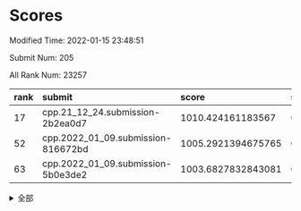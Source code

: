 # Scores

Modified Time: 2022-01-15 23:48:51

Submit Num: 205

All Rank Num: 23257

| rank |               submit               |       score        |       sigma        | pk_num |
| :--- | :--------------------------------- | :----------------- | :----------------- | :----- |
| 17   | cpp.21_12_24.submission-2b2ea0d7   | 1010.424161183567  | 0.7581405523968678 | 460    |
| 52   | cpp.2022_01_09.submission-816672bd | 1005.2921394675765 | 0.718546079949254  | 451    |
| 63   | cpp.2022_01_09.submission-5b0e3de2 | 1003.6827832843081 | 0.7162368401112139 | 450    |


<details>
<summary>全部</summary>

| rank |                 submit                 |       score        |       sigma        | pk_num |
| :--- | :------------------------------------- | :----------------- | :----------------- | :----- |
| 1    | gobigger.level_3.submission_level_3_38 | 1011.7610494960539 | 0.7852026224143781 | 450    |
| 2    | gobigger.level_3.submission_level_3_9  | 1011.4230279563724 | 0.785711811121073  | 454    |
| 3    | gobigger.level_3.submission_level_3_10 | 1011.2944892905331 | 0.7750654487945219 | 451    |
| 4    | gobigger.level_3.submission_level_3_11 | 1011.2301090211363 | 0.759545864660088  | 460    |
| 5    | gobigger.level_3.submission_level_3_35 | 1011.1455833840814 | 0.7789743090813074 | 453    |
| 6    | gobigger.level_3.submission_level_3_25 | 1011.048058506365  | 0.7871722418665645 | 456    |
| 7    | gobigger.level_3.submission_level_3_27 | 1010.9931525184296 | 0.7636119901121946 | 459    |
| 8    | gobigger.level_3.submission_level_3_43 | 1010.9742937450472 | 0.7670952520031493 | 453    |
| 9    | gobigger.level_3.submission_level_3_2  | 1010.9597861189403 | 0.7491561230219481 | 455    |
| 10   | gobigger.level_3.submission_level_3_20 | 1010.8500453360653 | 0.7620896567202016 | 460    |
| 11   | gobigger.level_3.submission_level_3_31 | 1010.6763776332671 | 0.7653990644547278 | 453    |
| 12   | gobigger.level_3.submission_level_3_32 | 1010.6432925056594 | 0.7769871313952581 | 452    |
| 13   | gobigger.level_3.submission_level_3_37 | 1010.4914815136673 | 0.7931685636479257 | 445    |
| 14   | gobigger.level_3.submission_level_3_36 | 1010.453058750984  | 0.7513278999366406 | 455    |
| 15   | gobigger.level_3.submission_level_3_12 | 1010.4502234729929 | 0.7660670597775844 | 455    |
| 16   | gobigger.level_3.submission_level_3_40 | 1010.4392043763421 | 0.7539427931844517 | 450    |
| 17   | cpp.21_12_24.submission-2b2ea0d7       | 1010.424161183567  | 0.7581405523968678 | 460    |
| 18   | gobigger.level_3.submission_level_3_16 | 1010.40203571466   | 0.7519275225220478 | 452    |
| 19   | gobigger.level_3.submission_level_3_34 | 1010.3739412934674 | 0.7619843883064367 | 456    |
| 20   | gobigger.level_3.submission_level_3_18 | 1010.3278945194628 | 0.7612813600879926 | 457    |
| 21   | gobigger.level_3.submission_level_3_47 | 1010.3077199315707 | 0.7565640756368603 | 457    |
| 22   | gobigger.level_3.submission_level_3_48 | 1010.163096672301  | 0.7447159079614024 | 455    |
| 23   | gobigger.level_3.submission_level_3_21 | 1010.1394353474113 | 0.7624402058807077 | 453    |
| 24   | gobigger.level_3.submission_level_3_6  | 1010.1372459716586 | 0.7630566047893156 | 457    |
| 25   | gobigger.level_3.submission_level_3_17 | 1009.9672616568879 | 0.7471570626769818 | 460    |
| 26   | gobigger.level_3.submission_level_3_41 | 1009.9367898413866 | 0.7707772891006675 | 449    |
| 27   | gobigger.level_3.submission_level_3_49 | 1009.7867446837306 | 0.7713475745939378 | 455    |
| 28   | gobigger.level_3.submission_level_3_39 | 1009.7719695156931 | 0.7452331156491758 | 452    |
| 29   | gobigger.level_3.submission_level_3_44 | 1009.7449043855084 | 0.7670925954245288 | 456    |
| 30   | gobigger.level_3.submission_level_3_15 | 1009.6922526597248 | 0.7507904182031129 | 454    |
| 31   | gobigger.level_3.submission_level_3_30 | 1009.6406133409613 | 0.7610939714143938 | 456    |
| 32   | gobigger.level_3.submission_level_3_26 | 1009.5921995614552 | 0.7489354858937354 | 449    |
| 33   | gobigger.level_3.submission_level_3_3  | 1009.5795155117726 | 0.7662677560319625 | 457    |
| 34   | gobigger.level_3.submission_level_3_4  | 1009.5219412453197 | 0.7465954913397169 | 459    |
| 35   | gobigger.level_3.submission_level_3_13 | 1009.509474187841  | 0.770153148855627  | 457    |
| 36   | gobigger.level_3.submission_level_3_14 | 1009.4942337496038 | 0.7505951752226794 | 456    |
| 37   | gobigger.level_3.submission_level_3_29 | 1009.4518963399282 | 0.761991605972237  | 449    |
| 38   | gobigger.level_3.submission_level_3_33 | 1009.413716311589  | 0.7632286224516481 | 452    |
| 39   | gobigger.level_3.submission_level_3_1  | 1009.4136305737678 | 0.7589834317036517 | 452    |
| 40   | gobigger.level_3.submission_level_3_45 | 1009.3073189837057 | 0.7325766166633599 | 455    |
| 41   | gobigger.level_3.submission_level_3_0  | 1009.2605429676665 | 0.754767124868742  | 454    |
| 42   | gobigger.level_3.submission_level_3_23 | 1009.2194491862452 | 0.7658184594827973 | 456    |
| 43   | gobigger.level_3.submission_level_3_22 | 1009.0950101299112 | 0.770910970995497  | 456    |
| 44   | gobigger.level_3.submission_level_3_19 | 1009.0136276314208 | 0.7635892069835108 | 445    |
| 45   | gobigger.level_3.submission_level_3_7  | 1008.9899711565525 | 0.7614170135802094 | 450    |
| 46   | gobigger.level_3.submission_level_3_42 | 1008.9395366150161 | 0.7431813470971169 | 454    |
| 47   | gobigger.level_3.submission_level_3_24 | 1008.9375080156115 | 0.7465750106012401 | 456    |
| 48   | gobigger.level_3.submission_level_3_28 | 1008.8294039137746 | 0.7519792659732584 | 450    |
| 49   | gobigger.level_3.submission_level_3_8  | 1008.6889102002093 | 0.7688881392703226 | 452    |
| 50   | gobigger.level_3.submission_level_3_5  | 1008.4925281819371 | 0.7512485910559686 | 453    |
| 51   | gobigger.level_3.submission_level_3_46 | 1007.8765914788657 | 0.7528543025356764 | 452    |
| 52   | cpp.2022_01_09.submission-816672bd     | 1005.2921394675765 | 0.718546079949254  | 451    |
| 53   | gobigger.level_1.submission_level_1_38 | 1004.7361587459089 | 0.7139647572347444 | 452    |
| 54   | gobigger.level_1.submission_level_1_13 | 1004.7152042967056 | 0.7266170313529338 | 456    |
| 55   | gobigger.level_1.submission_level_1_2  | 1004.3507396925662 | 0.7272579654499476 | 457    |
| 56   | gobigger.level_1.submission_level_1_1  | 1004.2287582231769 | 0.7170248287213101 | 458    |
| 57   | gobigger.level_1.submission_level_1_43 | 1004.1886404721474 | 0.7160568664107071 | 457    |
| 58   | gobigger.level_1.submission_level_1_40 | 1004.1548778627023 | 0.7324289883018157 | 457    |
| 59   | gobigger.level_1.submission_level_1_31 | 1004.1479168038084 | 0.7171527708733403 | 449    |
| 60   | gobigger.level_1.submission_level_1_4  | 1004.0387978034745 | 0.7144647650417452 | 458    |
| 61   | gobigger.level_1.submission_level_1_22 | 1003.8743167448089 | 0.7294128815132177 | 453    |
| 62   | gobigger.level_1.submission_level_1_29 | 1003.8131772872302 | 0.7011986688641525 | 457    |
| 63   | cpp.2022_01_09.submission-5b0e3de2     | 1003.6827832843081 | 0.7162368401112139 | 450    |
| 64   | gobigger.level_1.submission_level_1_24 | 1003.6534180000282 | 0.7145563682352635 | 452    |
| 65   | gobigger.level_1.submission_level_1_46 | 1003.6183654093587 | 0.7262560947195231 | 458    |
| 66   | gobigger.level_1.submission_level_1_5  | 1003.6103371052925 | 0.7286257654089148 | 459    |
| 67   | gobigger.level_1.submission_level_1_28 | 1003.5140041914617 | 0.7131495386056601 | 455    |
| 68   | gobigger.level_1.submission_level_1_41 | 1003.4545960577385 | 0.7196335351709712 | 455    |
| 69   | gobigger.level_1.submission_level_1_32 | 1003.4441382600978 | 0.7189708457865642 | 453    |
| 70   | gobigger.level_1.submission_level_1_35 | 1003.4084437745894 | 0.7114245010006146 | 459    |
| 71   | gobigger.level_1.submission_level_1_9  | 1003.4003913696952 | 0.7185456169790544 | 455    |
| 72   | gobigger.level_1.submission_level_1_25 | 1003.3079845181724 | 0.7221017116424703 | 454    |
| 73   | gobigger.level_1.submission_level_1_42 | 1003.2214419378957 | 0.722000656033051  | 456    |
| 74   | gobigger.level_1.submission_level_1_23 | 1003.2198694895901 | 0.7188735018764741 | 456    |
| 75   | gobigger.level_1.submission_level_1_30 | 1003.180687806859  | 0.7148718626504513 | 453    |
| 76   | gobigger.level_1.submission_level_1_36 | 1003.1614743710584 | 0.714371246120215  | 453    |
| 77   | gobigger.level_1.submission_level_1_27 | 1003.1342771741167 | 0.7260228712297209 | 453    |
| 78   | gobigger.level_1.submission_level_1_39 | 1003.0897469097048 | 0.7101645984165519 | 457    |
| 79   | gobigger.level_1.submission_level_1_7  | 1003.0558771348726 | 0.7042945766517068 | 450    |
| 80   | gobigger.level_1.submission_level_1_14 | 1003.0172308649699 | 0.7136077224748345 | 454    |
| 81   | gobigger.level_1.submission_level_1_6  | 1002.9978602202109 | 0.7089334328641544 | 455    |
| 82   | gobigger.level_1.submission_level_1_17 | 1002.8961818342995 | 0.7253593452681324 | 455    |
| 83   | gobigger.level_1.submission_level_1_18 | 1002.8633860403019 | 0.7228363613440594 | 454    |
| 84   | gobigger.level_1.submission_level_1_37 | 1002.8376908499278 | 0.7220462119548837 | 455    |
| 85   | gobigger.level_1.submission_level_1_15 | 1002.8087172514007 | 0.711539022708287  | 458    |
| 86   | gobigger.level_1.submission_level_1_49 | 1002.7362388062586 | 0.7195184608994442 | 453    |
| 87   | gobigger.level_1.submission_level_1_20 | 1002.6899147292875 | 0.7122564655820373 | 451    |
| 88   | gobigger.level_1.submission_level_1_12 | 1002.6452757987273 | 0.7111722844790147 | 457    |
| 89   | gobigger.level_1.submission_level_1_45 | 1002.610473997934  | 0.7229914029732765 | 448    |
| 90   | gobigger.level_1.submission_level_1_11 | 1002.6013281521656 | 0.7013979477313209 | 457    |
| 91   | gobigger.level_1.submission_level_1_16 | 1002.5548841949765 | 0.7278747357916355 | 456    |
| 92   | gobigger.level_1.submission_level_1_26 | 1002.5473015456306 | 0.7186828084845943 | 453    |
| 93   | gobigger.level_1.submission_level_1_33 | 1002.5064898596668 | 0.7098549578579479 | 450    |
| 94   | gobigger.level_1.submission_level_1_48 | 1002.428132521529  | 0.7134665372487421 | 449    |
| 95   | gobigger.level_1.submission_level_1_8  | 1002.3845262886913 | 0.7201780180462654 | 452    |
| 96   | gobigger.level_1.submission_level_1_47 | 1002.3403507118188 | 0.7143826179292677 | 451    |
| 97   | gobigger.level_1.submission_level_1_21 | 1002.3319074288652 | 0.7110183772364089 | 455    |
| 98   | gobigger.level_1.submission_level_1_10 | 1002.287988721365  | 0.7158716397570236 | 449    |
| 99   | gobigger.level_1.submission_level_1_3  | 1002.2310975426772 | 0.7105881283052163 | 454    |
| 100  | gobigger.level_1.submission_level_1_44 | 1002.0752794157229 | 0.702029063750487  | 456    |
| 101  | gobigger.level_1.submission_level_1_19 | 1001.9698029679519 | 0.7203220820101619 | 450    |
| 102  | gobigger.level_1.submission_level_1_34 | 1001.8859538228492 | 0.7190026406499823 | 454    |
| 103  | gobigger.level_1.submission_level_1_0  | 1001.7168217358605 | 0.7031861086907536 | 457    |
| 104  | gobigger.random.submission_random_33   | 997.2628639097599  | 0.7070164135326551 | 451    |
| 105  | gobigger.random.submission_random_11   | 996.7806691674095  | 0.7052572341892672 | 456    |
| 106  | gobigger.random.submission_random_28   | 996.6966285683402  | 0.703949805017727  | 452    |
| 107  | gobigger.random.submission_random_18   | 996.6769134811796  | 0.703801578439893  | 455    |
| 108  | gobigger.random.submission_random_47   | 996.6762975906836  | 0.7106426242587748 | 454    |
| 109  | gobigger.random.submission_random_41   | 996.662084953377   | 0.7059652854228157 | 454    |
| 110  | gobigger.random.submission_random_32   | 996.6597900790226  | 0.7085269921313856 | 455    |
| 111  | gobigger.random.submission_random_20   | 996.6555088654432  | 0.6878089743817171 | 455    |
| 112  | gobigger.random.submission_random_24   | 996.4867949137034  | 0.706673029571549  | 445    |
| 113  | gobigger.random.submission_random_3    | 996.4738524375434  | 0.7117657443361423 | 453    |
| 114  | gobigger.random.submission_random_10   | 996.4713728487336  | 0.7103232589747811 | 455    |
| 115  | gobigger.random.submission_random_26   | 996.4544416920439  | 0.7035114610112876 | 454    |
| 116  | gobigger.random.submission_random_8    | 996.3463731829501  | 0.728145620633713  | 452    |
| 117  | gobigger.random.submission_random_22   | 996.3050169766436  | 0.7006287369821365 | 457    |
| 118  | gobigger.random.submission_random_48   | 996.2983325831905  | 0.7082339075322776 | 451    |
| 119  | gobigger.random.submission_random_35   | 996.2261139287106  | 0.7114411228230686 | 457    |
| 120  | gobigger.random.submission_random_40   | 996.1861255866482  | 0.6986988729004511 | 454    |
| 121  | gobigger.random.submission_random_7    | 996.1625523318459  | 0.7110177167716711 | 453    |
| 122  | gobigger.random.submission_random_13   | 996.131452667078   | 0.7232512972551384 | 454    |
| 123  | gobigger.random.submission_random_25   | 996.1312130028741  | 0.7198577015223949 | 449    |
| 124  | gobigger.random.submission_random_21   | 996.0658278787857  | 0.7153805087964643 | 449    |
| 125  | gobigger.random.submission_random_45   | 996.0592791911237  | 0.7117284569613621 | 452    |
| 126  | gobigger.random.submission_random_19   | 996.0414029881459  | 0.7131467851933418 | 456    |
| 127  | gobigger.random.submission_random_6    | 996.0243251845959  | 0.7047447995536018 | 455    |
| 128  | gobigger.random.submission_random_12   | 995.8177385649159  | 0.7042443081963321 | 454    |
| 129  | gobigger.random.submission_random_44   | 995.8156661863254  | 0.7118698804454462 | 456    |
| 130  | gobigger.random.submission_random_39   | 995.8010231044314  | 0.7044661836856531 | 450    |
| 131  | gobigger.random.submission_random_46   | 995.7897718177105  | 0.7063176298671858 | 454    |
| 132  | gobigger.random.submission_random_42   | 995.7855086491321  | 0.7199622784628963 | 454    |
| 133  | gobigger.random.submission_random_49   | 995.7726017263387  | 0.7185071545025215 | 454    |
| 134  | gobigger.random.submission_random_30   | 995.7242086426345  | 0.7044610238617558 | 456    |
| 135  | gobigger.random.submission_random_17   | 995.7207765634716  | 0.7140982530888782 | 455    |
| 136  | gobigger.random.submission_random_0    | 995.6370938616564  | 0.7071192961376288 | 452    |
| 137  | gobigger.random.submission_random_31   | 995.5660297433209  | 0.706244859736306  | 450    |
| 138  | gobigger.random.submission_random_15   | 995.5497530272701  | 0.7048617715506257 | 451    |
| 139  | gobigger.random.submission_random_38   | 995.5393936666923  | 0.7145850418069375 | 455    |
| 140  | gobigger.random.submission_random_43   | 995.5226181429025  | 0.7268845288336279 | 452    |
| 141  | gobigger.random.submission_random_9    | 995.5022734483513  | 0.7103906044345676 | 450    |
| 142  | gobigger.random.submission_random_2    | 995.4955834290004  | 0.7094448759151999 | 456    |
| 143  | gobigger.random.submission_random_14   | 995.4810991900721  | 0.700087549297647  | 453    |
| 144  | gobigger.random.submission_random_34   | 995.4719538135026  | 0.7076605831195564 | 458    |
| 145  | gobigger.random.submission_random_36   | 995.2881651155117  | 0.7122543789843561 | 453    |
| 146  | gobigger.random.submission_random_29   | 995.2285536739619  | 0.718786573114107  | 450    |
| 147  | gobigger.random.submission_random_4    | 995.108140054149   | 0.7266503487965101 | 453    |
| 148  | gobigger.random.submission_random_1    | 995.0457837306925  | 0.6997420819723073 | 454    |
| 149  | gobigger.random.submission_random_23   | 995.0053208341523  | 0.7156082958876729 | 456    |
| 150  | gobigger.random.submission_random_5    | 994.7320491392488  | 0.7155426024234208 | 459    |
| 151  | gobigger.random.submission_random_37   | 994.7053442592858  | 0.7171699210887656 | 450    |
| 152  | gobigger.level_2.submission_level_2_37 | 994.6341720473097  | 0.7239697909988861 | 453    |
| 153  | gobigger.random.submission_random_16   | 994.3643689228501  | 0.7264826815763495 | 453    |
| 154  | gobigger.random.submission_random_27   | 994.322753154134   | 0.7187416140888268 | 456    |
| 155  | gobigger.level_2.submission_level_2_13 | 994.1773144522025  | 0.7253761849588833 | 455    |
| 156  | gobigger.level_2.submission_level_2_29 | 993.8719655248726  | 0.7340498339082975 | 452    |
| 157  | gobigger.level_2.submission_level_2_31 | 993.5710911775196  | 0.7262462143250712 | 452    |
| 158  | gobigger.level_2.submission_level_2_1  | 993.5327091370393  | 0.7233869373205508 | 451    |
| 159  | gobigger.level_2.submission_level_2_39 | 993.5148819576624  | 0.7197626772216886 | 450    |
| 160  | gobigger.level_2.submission_level_2_36 | 993.4627913899453  | 0.7261977516314051 | 455    |
| 161  | gobigger.level_2.submission_level_2_10 | 993.4580329906397  | 0.7194199733153335 | 449    |
| 162  | gobigger.level_2.submission_level_2_40 | 993.4290304319583  | 0.7435985352757707 | 452    |
| 163  | gobigger.level_2.submission_level_2_11 | 993.3229552307085  | 0.7258964984571556 | 457    |
| 164  | gobigger.level_2.submission_level_2_46 | 993.3051627202971  | 0.7426500073371562 | 451    |
| 165  | gobigger.level_2.submission_level_2_9  | 993.1209234791796  | 0.7240059748840337 | 454    |
| 166  | gobigger.level_2.submission_level_2_30 | 992.9504300869988  | 0.7358838209764655 | 452    |
| 167  | gobigger.level_2.submission_level_2_42 | 992.7946547869218  | 0.741495670307682  | 459    |
| 168  | gobigger.level_2.submission_level_2_47 | 992.7929674600015  | 0.7539353391806878 | 455    |
| 169  | gobigger.level_2.submission_level_2_24 | 992.7636799626264  | 0.7264702019332395 | 455    |
| 170  | gobigger.level_2.submission_level_2_45 | 992.5889982713835  | 0.746331663166017  | 453    |
| 171  | gobigger.level_2.submission_level_2_32 | 992.5311814245027  | 0.7452432459968894 | 455    |
| 172  | gobigger.level_2.submission_level_2_35 | 992.5082854489638  | 0.7448565357755457 | 453    |
| 173  | gobigger.level_2.submission_level_2_44 | 992.5071844520918  | 0.7522753542121348 | 456    |
| 174  | gobigger.level_2.submission_level_2_3  | 992.4820503840821  | 0.7419593943815169 | 456    |
| 175  | gobigger.level_2.submission_level_2_49 | 992.4525100476332  | 0.749993229734813  | 454    |
| 176  | gobigger.level_2.submission_level_2_41 | 992.4000842463711  | 0.7385995189403978 | 453    |
| 177  | gobigger.level_2.submission_level_2_5  | 992.3636265189043  | 0.756261415868266  | 449    |
| 178  | gobigger.level_2.submission_level_2_0  | 992.1334502054536  | 0.7278419992548728 | 452    |
| 179  | gobigger.level_2.submission_level_2_34 | 992.0531108598127  | 0.7434076029861977 | 456    |
| 180  | gobigger.level_2.submission_level_2_22 | 992.0147158637537  | 0.7315597114980353 | 450    |
| 181  | gobigger.level_2.submission_level_2_16 | 991.6767564534127  | 0.7457033952060629 | 455    |
| 182  | gobigger.level_2.submission_level_2_12 | 991.5346779054871  | 0.7607501756839035 | 455    |
| 183  | gobigger.level_2.submission_level_2_19 | 991.5161523742293  | 0.7503798110251406 | 452    |
| 184  | gobigger.level_2.submission_level_2_33 | 991.4500676664462  | 0.7561997980965636 | 450    |
| 185  | gobigger.level_2.submission_level_2_27 | 991.4466499507988  | 0.7406873256167916 | 450    |
| 186  | gobigger.level_2.submission_level_2_7  | 991.4046047098476  | 0.7350023644766691 | 455    |
| 187  | gobigger.level_2.submission_level_2_21 | 991.3935796746539  | 0.7434528439280872 | 454    |
| 188  | gobigger.level_2.submission_level_2_2  | 991.3827037728901  | 0.7517234327694114 | 453    |
| 189  | gobigger.level_2.submission_level_2_20 | 991.3703737636018  | 0.7397115062284505 | 455    |
| 190  | gobigger.level_2.submission_level_2_43 | 991.3247377621453  | 0.7426472582289123 | 452    |
| 191  | gobigger.level_2.submission_level_2_17 | 991.185889789555   | 0.7573401857558184 | 457    |
| 192  | gobigger.level_2.submission_level_2_8  | 991.1743758595412  | 0.76605880155458   | 455    |
| 193  | gobigger.level_2.submission_level_2_6  | 991.1068885616783  | 0.7543202121741506 | 454    |
| 194  | gobigger.level_2.submission_level_2_14 | 991.0182099396604  | 0.7499303785294382 | 455    |
| 195  | gobigger.level_2.submission_level_2_48 | 991.0164348271059  | 0.7634625088489522 | 451    |
| 196  | gobigger.level_2.submission_level_2_28 | 991.0147083886374  | 0.7604170851735292 | 456    |
| 197  | gobigger.level_2.submission_level_2_26 | 990.9567713164411  | 0.7587346475245826 | 458    |
| 198  | gobigger.level_2.submission_level_2_38 | 990.7813404668625  | 0.7604589865654972 | 452    |
| 199  | gobigger.level_2.submission_level_2_18 | 990.758583188137   | 0.7661943061229621 | 458    |
| 200  | gobigger.level_2.submission_level_2_15 | 990.7518972070887  | 0.7723011056854707 | 450    |
| 201  | gobigger.level_2.submission_level_2_23 | 990.7248469173395  | 0.7490967826630237 | 458    |
| 202  | gobigger.level_2.submission_level_2_25 | 990.4892003504016  | 0.7750690801776217 | 456    |
| 203  | gobigger.level_2.submission_level_2_4  | 990.4139365110931  | 0.7563183999072484 | 452    |
| 204  | gobigger.none.submission_none_1        | 978.4823567337927  | 1.2108933150649541 | 454    |
| 205  | gobigger.none.submission_none_0        | 976.0413758005932  | 1.431724022595623  | 453    |

</details>